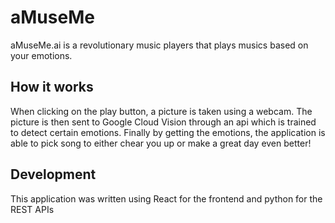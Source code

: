 # aMuseMe

aMuseMe.ai is a revolutionary music players that plays musics based on your emotions.

## How it works

When clicking on the play button, a picture is taken using a webcam. The picture is then sent to Google Cloud Vision through an api which is trained to detect certain emotions.
Finally by getting the emotions, the application is able to pick song to either chear you up or make a great day even better!

## Development

This application was written using React for the frontend and python for the REST APIs
